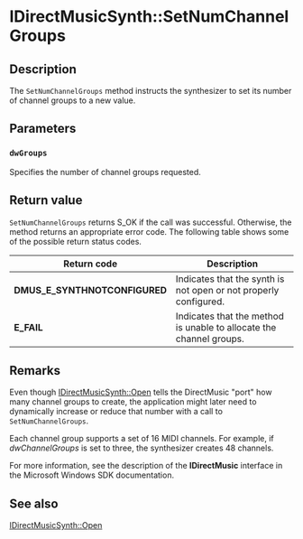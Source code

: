 # IDirectMusicSynth::SetNumChannelGroups

## Description

The `SetNumChannelGroups` method instructs the synthesizer to set its number of channel groups to a new value.

## Parameters

### `dwGroups`

Specifies the number of channel groups requested.

## Return value

`SetNumChannelGroups` returns S_OK if the call was successful. Otherwise, the method returns an appropriate error code. The following table shows some of the possible return status codes.

| Return code | Description |
| --- | --- |
| **DMUS_E_SYNTHNOTCONFIGURED** | Indicates that the synth is not open or not properly configured. |
| **E_FAIL** | Indicates that the method is unable to allocate the channel groups. |

## Remarks

Even though [IDirectMusicSynth::Open](https://learn.microsoft.com/windows/desktop/api/dmusics/nf-dmusics-idirectmusicsynth-open) tells the DirectMusic "port" how many channel groups to create, the application might later need to dynamically increase or reduce that number with a call to `SetNumChannelGroups`.

Each channel group supports a set of 16 MIDI channels. For example, if *dwChannelGroups* is set to three, the synthesizer creates 48 channels.

For more information, see the description of the **IDirectMusic** interface in the Microsoft Windows SDK documentation.

## See also

[IDirectMusicSynth::Open](https://learn.microsoft.com/windows/desktop/api/dmusics/nf-dmusics-idirectmusicsynth-open)